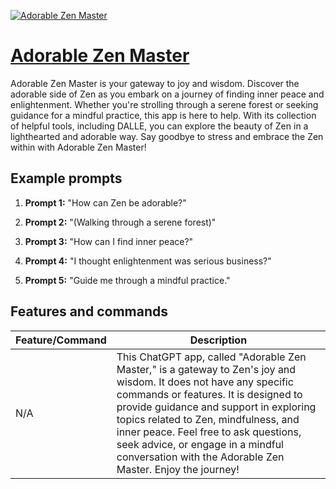 [![Adorable Zen Master](https://files.oaiusercontent.com/file-Re1PiVVw9iUaqgUsgU0wnXAi?se=2123-10-16T03%3A32%3A55Z&sp=r&sv=2021-08-06&sr=b&rscc=max-age%3D31536000%2C%20immutable&rscd=attachment%3B%20filename%3Db10b9086-7b00-42fa-8123-fb38193b71d9.png&sig=6oUgUJsW4bRtpqWCuImC2zvELkyFvSl%2BQUVxsWbNcz0%3D)](https://chat.openai.com/g/g-H5OUZAcnd-adorable-zen-master)

# [Adorable Zen Master](https://chat.openai.com/g/g-H5OUZAcnd-adorable-zen-master)

Adorable Zen Master is your gateway to joy and wisdom. Discover the adorable side of Zen as you embark on a journey of finding inner peace and enlightenment. Whether you're strolling through a serene forest or seeking guidance for a mindful practice, this app is here to help. With its collection of helpful tools, including DALLE, you can explore the beauty of Zen in a lighthearted and adorable way. Say goodbye to stress and embrace the Zen within with Adorable Zen Master!

## Example prompts

1. **Prompt 1:** "How can Zen be adorable?"

2. **Prompt 2:** "(Walking through a serene forest)"

3. **Prompt 3:** "How can I find inner peace?"

4. **Prompt 4:** "I thought enlightenment was serious business?"

5. **Prompt 5:** "Guide me through a mindful practice."


## Features and commands

| Feature/Command | Description |
| --- | --- |
| N/A | This ChatGPT app, called "Adorable Zen Master," is a gateway to Zen's joy and wisdom. It does not have any specific commands or features. It is designed to provide guidance and support in exploring topics related to Zen, mindfulness, and inner peace. Feel free to ask questions, seek advice, or engage in a mindful conversation with the Adorable Zen Master. Enjoy the journey! |